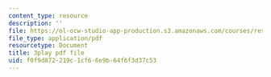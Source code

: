 ```yaml
---
content_type: resource
description: ''
file: https://ol-ocw-studio-app-production.s3.amazonaws.com/courses/res-6-007-signals-and-systems-spring-2011/f0f9d872219c1cf66e9b64f6f3d37c53_c6jKux_RkqI.pdf
file_type: application/pdf
resourcetype: Document
title: 3play pdf file
uid: f0f9d872-219c-1cf6-6e9b-64f6f3d37c53
---
```

